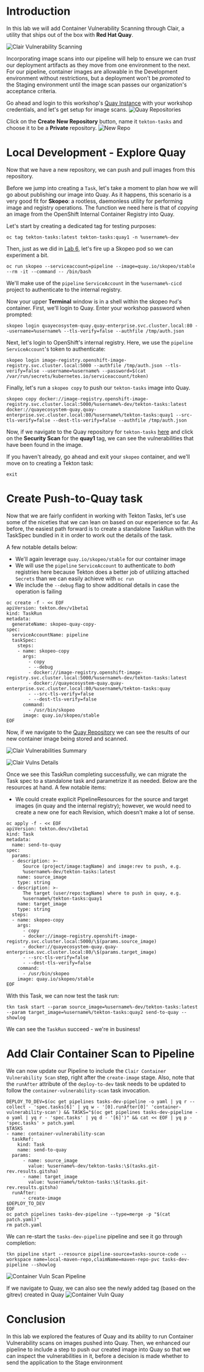 # Introduction

In this lab we will add Container Vulnerability Scanning through Clair, a utility that ships out of the box with **Red Hat Quay**.

![Clair Vulnerability Scanning](images/openshift-pipeline-quay.png)

Incorporating image scans into our pipeline will help to ensure we can *trust* our deployment artifacts as they move from one environment to the next. For our pipeline, container images are allowable in the Development environment without restrictions, but a deployment won't be *promoted* to the Staging environment until the image scan passes our organization's acceptance criteria.

Go ahead and login to this workshop's [Quay Instance](https://quay.%cluster_subdomain%) with your workshop credentials, and let's get setup for image scans.
![Quay Repositories](images/quay_repos.png)

Click on the **Create New Repository** button, name it `tekton-tasks` and choose it to be a **Private** repository. 
![New Repo](images/quay_new_repo.png)


# Local Development - Explore Quay

Now that we have a new repository, we can push and pull images from this repository.

Before we jump into creating a `Task`, let's take a moment to plan how we will go about publishing our image into Quay. As it happens, this scenario is a very good fit for **Skopeo**: a rootless, daemonless utility for performing image and registry operations. The function we need here is that of *copying* an image from the OpenShift Internal Container Registry into Quay. 

Let's start by creating a dedicated tag for testing purposes:

```execute
oc tag tekton-tasks:latest tekton-tasks:quay1 -n %username%-dev
```

Then, just as we did in [Lab 6](lab06.md), let's fire up a Skopeo pod so we can experiment a bit.

```execute
oc run skopeo --serviceaccount=pipeline --image=quay.io/skopeo/stable --rm -it --command -- /bin/bash
```

We'll make use of the `pipeline` `ServiceAccount` in the `%username%-cicd` project to authenticate to the internal registry.

Now your upper **Terminal** window is in a shell within the skopeo `Pod`'s container. First, we'll login to Quay. Enter your workshop password when prompted:

```execute
skopeo login quayecosystem-quay.quay-enterprise.svc.cluster.local:80 --username=%username% --tls-verify=false --authfile /tmp/auth.json
```

Next, let's login to OpenShift's internal registry. Here, we use the `pipeline` `ServiceAccount`'s token to authenticate:

```execute
skopeo login image-registry.openshift-image-registry.svc.cluster.local:5000 --authfile /tmp/auth.json --tls-verify=false --username=%username% --password=$(cat /var/run/secrets/kubernetes.io/serviceaccount/token)
```

Finally, let's run a `skopeo copy` to push our `tekton-tasks` image into Quay.

```execute
skopeo copy docker://image-registry.openshift-image-registry.svc.cluster.local:5000/%username%-dev/tekton-tasks:latest docker://quayecosystem-quay.quay-enterprise.svc.cluster.local:80/%username%/tekton-tasks:quay1 --src-tls-verify=false --dest-tls-verify=false --authfile /tmp/auth.json

```

Now, if we navigate to the Quay repository for `tekton-tasks` [here](https://quay.%cluster_subdomain%/repository/%username%/tekton-tasks?tab=tags) and click on the **Security Scan** for the **quay1** tag, we can see the vulnerabilities that have been found in the image. 

If you haven't already, go ahead and exit your `skopeo` container, and we'll move on to creating a Tekton task:

```execute
exit
```

# Create Push-to-Quay task

Now that we are fairly confident in working with Tekton Tasks, let's use some of the niceties that we can lean on based on our experience so far. As before, the easiest path forward is to create a standalone TaskRun with the TaskSpec bundled in it in order to work out the details of the task. 

A few notable details below: 
* We'll again leverage `quay.io/skopeo/stable` for our container image
* We will use the `pipeline` `ServiceAccount` to authenticate to *both* registries here because Tekton does a better job of utilizing attached `Secrets` than we can easily achieve with `oc run`
* We include the `--debug` flag to show additional details in case the operation is failing


```execute
oc create -f - << EOF
apiVersion: tekton.dev/v1beta1
kind: TaskRun
metadata:
  generateName: skopeo-quay-copy-
spec:
  serviceAccountName: pipeline
  taskSpec:
    steps:
    - name: skopeo-copy
      args:
        - copy 
        - --debug
        - docker://image-registry.openshift-image-registry.svc.cluster.local:5000/%username%-dev/tekton-tasks:latest  
        - docker://quayecosystem-quay.quay-enterprise.svc.cluster.local:80/%username%/tekton-tasks:quay
        - --src-tls-verify=false 
        - --dest-tls-verify=false
      command:
        - /usr/bin/skopeo
      image: quay.io/skopeo/stable
EOF
```
Now, if we navigate to the [Quay Repository](https://quay.%cluster_subdomain%/repository/%username%/tekton-tasks) we can see the results of our new container image being stored and scanned. 

![Clair Vulnerabilities Summary](images/quay_clair_vulns_summary.png)

![Clair Vulns Details](images/quay_vulns_details.png)

Once we see this TaskRun completing successfully, we can migrate the Task spec to a standalone task and parametrize it as needed. Below are the resources at hand. A few notable items:
* We could create explicit PipelineResources for the source and target images (in quay and the internal registry); however, we would need to create a new one for each Revision, which doesn't make a lot of sense.  

```execute
oc apply -f - << EOF
apiVersion: tekton.dev/v1beta1
kind: Task
metadata:
  name: send-to-quay
spec:
  params:
  - description: >-
      Source (project/image:tagName) and image:rev to push, e.g.
      %username%-dev/tekton-tasks:latest
    name: source_image
    type: string
  - description: >-
      The target (user/repo:tagName) where to push in quay, e.g.
      %username%/tekton-tasks:quay1
    name: target_image
    type: string
  steps:
  - name: skopeo-copy
    args:
      - copy 
      - docker://image-registry.openshift-image-registry.svc.cluster.local:5000/\$(params.source_image)
      - docker://quayecosystem-quay.quay-enterprise.svc.cluster.local:80/\$(params.target_image)
      - --src-tls-verify=false 
      - --dest-tls-verify=false
    command:
      - /usr/bin/skopeo
    image: quay.io/skopeo/stable
EOF
```

With this Task, we can now test the task run:
```execute
tkn task start --param source_image=%username%-dev/tekton-tasks:latest --param target_image=%username%/tekton-tasks:quay2 send-to-quay --showlog
```

We can see the `TaskRun` succeed - we're in business! 


# Add Clair Container Scan to Pipeline

We can now update our Pipeline to include the `Clair Container Vulnerability Scan` step, right after the `create-image` stage.  Also, note that the `runAfter` attribute of the `deploy-to-dev` task needs to be updated to follow the `container-vulnerability-scan` task invocation. 

```execute
DEPLOY_TO_DEV=$(oc get pipelines tasks-dev-pipeline -o yaml | yq r --collect - 'spec.tasks[6]' | yq w - '[0].runAfter[0]' 'container-vulnerability-scan') && TASKS="$(oc get pipelines tasks-dev-pipeline -o yaml | yq r - 'spec.tasks' | yq d - '[6]')" && cat << EOF | yq p - 'spec.tasks' > patch.yaml
$TASKS
- name: container-vulnerability-scan
  taskRef:
    kind: Task
    name: send-to-quay
  params:
      - name: source_image
        value: %username%-dev/tekton-tasks:\$(tasks.git-rev.results.gitsha)
      - name: target_image
        value: %username%/tekton-tasks:\$(tasks.git-rev.results.gitsha)
  runAfter:
      - create-image
$DEPLOY_TO_DEV
EOF
oc patch pipelines tasks-dev-pipeline --type=merge -p "$(cat patch.yaml)"
rm patch.yaml
```

We can re-start the `tasks-dev-pipeline` pipeline and see it go through completion: 
```execute
tkn pipeline start --resource pipeline-source=tasks-source-code --workspace name=local-maven-repo,claimName=maven-repo-pvc tasks-dev-pipeline --showlog
```

![Container Vuln Scan Pipeline](images/pipeline_results_container_vuln_scan.png)

If we navigate to Quay, we can also see the newly added tag (based on the gitrev) created in Quay
![Container Vuln Quay](images/quay_container_vuln_scan_queued.png)

# Conclusion

In this lab we explored the features of Quay and its ability to run Container Vulnerability scans on images pushed into Quay. Then, we enhanced our pipeline to include a step to push our created image into Quay so that we can inspect the vulnerabilities in it, before a decision is made whether to send the application to the Stage environment